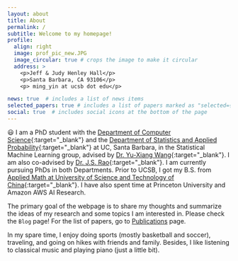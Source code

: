 ```yaml
---
layout: about
title: About
permalink: /
subtitle: Welcome to my homepage!
profile:
  align: right
  image: prof_pic_new.JPG
  image_circular: true # crops the image to make it circular
  address: >
    <p>Jeff & Judy Henley Hall</p>
    <p>Santa Barbara, CA 93106</p>
    <p> ming_yin at ucsb dot edu</p>

news: true  # includes a list of news items
selected_papers: true # includes a list of papers marked as "selected={true}"
social: true  # includes social icons at the bottom of the page
---
```


:smiley: I am a PhD student with the [Department of Computer Science](https://www.cs.ucsb.edu/){:target="\_blank"} and the [Department of Statistics and Applied Probability](https://www.pstat.ucsb.edu/){:target="\_blank"} at UC, Santa Barbara, in the Statistical Machine Learning group, advised by [Dr. Yu-Xiang Wang](https://sites.cs.ucsb.edu/~yuxiangw/){:target="\_blank"}. I am also co-advised by [Dr. J.S. Rao](http://jammalam.faculty.pstat.ucsb.edu){:target="\_blank"}. I am currently pursuing PhDs in both Departments. Prior to UCSB, I got my B.S. from [Applied Math at 
University of Science and Technology of China](http://math.ustc.edu.cn/ENGLISH/list.htm){:target="\_blank"}. I have also spent time at Princeton University and Amazon AWS AI Research.


<!---
I am fond of the broad area of machine learning, e.g. reinforcement learning, large scale optimization and statistics. My current research primarily focuses on building statistical foundations for offline reinforcement learning. I enjoy understanding the theoretical ground of different algorithms that are of practical importance. Recently, I start to think about how to appropriately apply deep models to make RL practical. I am on the job market.
-->



The primary goal of the webpage is to share my thoughts and summarize the ideas of my research and some topics I am interested in. Please check the `Blog` page! For the list of papers, go to [Publications](/publications) page.


In my spare time, I enjoy doing sports (mostly basketball and soccer), traveling, and going on hikes with friends and family. Besides, I like listening to classical music and playing piano (just a little bit). 








